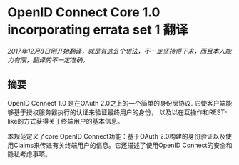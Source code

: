 # OpenID Connect Core 1.0 incorporating errata set 1 翻译
*2017年12月8日刚开始翻译，就是有这么个想法，不一定坚持得下来，而且本人能力有限，翻译的不一定准确。*  
## 摘要

OpenID Connect 1.0 是在OAuth 2.0之上的一个简单的身份层协议. 它使客户端能够基于授权服务器执行的认证来验证最终用户的身份， 以及以在互操作和REST-like的方式获得关于终端用户的基本信息。

本规范定义了core OpenID Connect功能：基于OAuth 2.0构建的身份验证以及使用Claims来传递有关终端用户的信息。它还描述了使用OpenID Connect的安全和隐私考虑事项。
